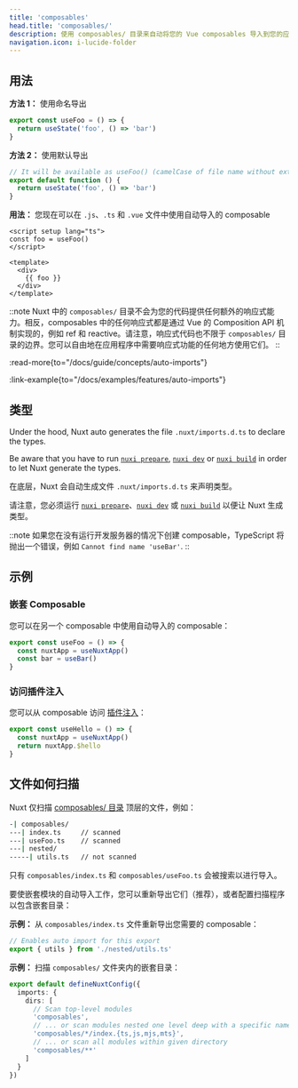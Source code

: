 ```yaml
---
title: 'composables'
head.title: 'composables/'
description: 使用 composables/ 目录来自动将您的 Vue composables 导入到您的应用程序中。
navigation.icon: i-lucide-folder
---
```


## 用法

**方法 1：** 使用命名导出

```js [composables/useFoo.ts]
export const useFoo = () => {
  return useState('foo', () => 'bar')
}
```

**方法 2：** 使用默认导出

```js [composables/use-foo.ts or composables/useFoo.ts]
// It will be available as useFoo() (camelCase of file name without extension)
export default function () {
  return useState('foo', () => 'bar')
}
```

**用法：** 您现在可以在 `.js`、`.ts` 和 `.vue` 文件中使用自动导入的 composable

```vue [app.vue]
<script setup lang="ts">
const foo = useFoo()
</script>

<template>
  <div>
    {{ foo }}
  </div>
</template>
```

::note
Nuxt 中的 `composables/` 目录不会为您的代码提供任何额外的响应式能力。相反，composables 中的任何响应式都是通过 Vue 的 Composition API 机制实现的，例如 ref 和 reactive。请注意，响应式代码也不限于 `composables/` 目录的边界。您可以自由地在应用程序中需要响应式功能的任何地方使用它们。
::

:read-more{to="/docs/guide/concepts/auto-imports"}

:link-example{to="/docs/examples/features/auto-imports"}

## 类型

Under the hood, Nuxt auto generates the file `.nuxt/imports.d.ts` to declare the types.

Be aware that you have to run [`nuxi prepare`](/docs/api/commands/prepare), [`nuxi dev`](/docs/api/commands/dev) or [`nuxi build`](/docs/api/commands/build) in order to let Nuxt generate the types.

在底层，Nuxt 会自动生成文件 `.nuxt/imports.d.ts` 来声明类型。

请注意，您必须运行 [`nuxi prepare`](/docs/api/commands/prepare)、[`nuxi dev`](/docs/api/commands/dev) 或 [`nuxi build`](/docs/api/commands/build) 以便让 Nuxt 生成类型。

::note
如果您在没有运行开发服务器的情况下创建 composable，TypeScript 将抛出一个错误，例如 `Cannot find name 'useBar'`.
::

## 示例

### 嵌套 Composable

您可以在另一个 composable 中使用自动导入的 composable：

```js [composables/test.ts]
export const useFoo = () => {
  const nuxtApp = useNuxtApp()
  const bar = useBar()
}
```

### 访问插件注入

您可以从 composable 访问 [插件注入](/docs/guide/directory-structure/plugins#providing-helpers)：

```js [composables/test.ts]
export const useHello = () => {
  const nuxtApp = useNuxtApp()
  return nuxtApp.$hello
}
```

## 文件如何扫描

Nuxt 仅扫描 [composables/ 目录](/docs/guide/directory-structure/composables) 顶层的文件，例如：

```bash [Directory Structure]
-| composables/
---| index.ts     // scanned
---| useFoo.ts    // scanned
---| nested/
-----| utils.ts   // not scanned
```

只有 `composables/index.ts` 和 `composables/useFoo.ts` 会被搜索以进行导入。

要使嵌套模块的自动导入工作，您可以重新导出它们（推荐），或者配置扫描程序以包含嵌套目录：

**示例：** 从 `composables/index.ts` 文件重新导出您需要的 composable：

```ts [composables/index.ts]
// Enables auto import for this export
export { utils } from './nested/utils.ts'
```

**示例：** 扫描 `composables/` 文件夹内的嵌套目录：

```ts twoslash [nuxt.config.ts]
export default defineNuxtConfig({
  imports: {
    dirs: [
      // Scan top-level modules
      'composables',
      // ... or scan modules nested one level deep with a specific name and file extension
      'composables/*/index.{ts,js,mjs,mts}',
      // ... or scan all modules within given directory
      'composables/**'
    ]
  }
})
```
